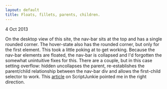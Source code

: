 ```yaml
---
layout: default
title: Floats, fillets, parents, children.
---
```

4 Oct 2013

On the desktop view of this site, the nav-bar sits at the top and has a single rounded corner. The hover-state also has the rounded corner, but only for the first element. This took a little poking at to get working. Because the nav-bar elements are floated, the nav-bar is collapsed and I'd forgotten the somewhat unintuitive fixes for this. There are a couple, but in this case setting overflow: hidden uncollapses the parent, re-establishes the parent/child relationship between the nav-bar div and allows the first-child selector to work. This [article](http://msdn.microsoft.com/en-us/magazine/dn201719.aspx) on ScriptJunkie pointed me in the right direction.